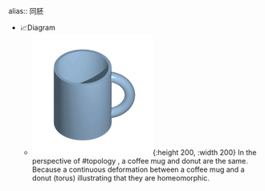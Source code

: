 alias:: 同胚

- 📈Diagram
	- ![name](../assets/Mug_and_Torus_morph.gif){:height 200, :width 200}
	  In the perspective of #topology , a coffee mug and donut are the same. Because a continuous deformation between a coffee mug and a donut (torus) illustrating that they are homeomorphic.